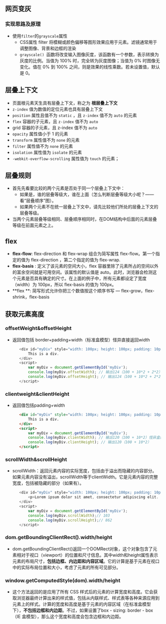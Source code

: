 ## 网页变灰

### 实现思路及原理

- 使用`filter`的`grayscale`属性
  - CSS属性 filter 将模糊或颜色偏移等图形效果应用于元素。滤镜通常用于调整图像、背景和边框的渲染
  - `grayscale() `函数将改变输入图像灰度，该函数有一个参数，表示转换为灰度的比例。当值为 100% 时，完全转为灰度图像；当值为 0% 时图像无变化。值在 0% 到 100% 之间，则是效果的线性乘数。若未设置值，默认是 0。

## 层叠上下文

- 页面根元素天生具有层叠上下文，称之为 **根层叠上下文**
- `z-index` 值为数值的定位元素也具有层叠上下文
- `position` 属性且值不为 `static` ，且 `z-index` 值不为 `auto` 的元素
- `flex` 容器的子元素，且 `z-index` 值不为 `auto`
- grid 容器的子元素，且 z-index 值不为 `auto`
- `opacity` 属性值小于 1 的元素
- `transform` 属性值不为 `none` 的元素
- `filter` 属性值不为 `none` 的元素
- `isolation` 属性值为 `isolate` 的元素
- `-webkit-overflow-scrolling` 属性值为 `touch` 的元素；

## 层叠规则

- 首先先看要比较的两个元素是否处于同一个层叠上下文中：
  - 如果是，谁的层叠等级大，谁在上面（怎么判断层叠等级大小呢？——看“层叠顺序”图）。
  - 如果两个元素不在统一层叠上下文中，请先比较他们所处的层叠上下文的层叠等级。
- 当两个元素层叠等级相同、层叠顺序相同时，在DOM结构中后面的元素层叠等级在前面元素之上。

## flex

- **flex-flow**: flex-direction 和 flex-wrap 组合为简写属性 flex-flow。第一个指定的值为 flex-direction ，第二个指定的值为 flex-wrap.
- **flex-basis** : 定义了该元素的空间大小，flex 容器里除了元素所占的空间以外的富余空间就是可用空间。该属性的默认值是 auto。此时，浏览器会检测这个元素是否具有确定的尺寸。在上面的例子中，所有元素都设定了宽度（width）为 100px，所以 flex-basis 的值为 100px。
- **flex **: 简写形式允许你把三个数值按这个顺序书写 — flex-grow，flex-shrink，flex-basis

## 获取元素高度

### offsetWeight&offsetHeight

- 返回值包括 border+padding+width（标准盒模型）怪异直接返回width

  ```javascript
     <div id="myDiv" style="width: 100px; height: 100px; padding: 10px; border: 2px solid black;">
         This is a div.
     </div>
     <script>
         var myDiv = document.getElementById('myDiv');
         console.log(myDiv.offsetWidth); // 输出124（100 + 10*2 + 2*2）开启怪异盒模型（box_sizing:border-box）输出100
         console.log(myDiv.offsetHeight); // 输出124（100 + 10*2 + 2*2）
     </script>
  ```

### clientweight&clientHeight

- 返回值包括padding+width

  ```html
     <div id="myDiv" style="width: 100px; height: 100px; padding: 10px; border: 2px solid black;">
         This is a div.
     </div>
     <script>
         var myDiv = document.getElementById('myDiv');
         console.log(myDiv.clientWidth); // 输出120（100 + 10*2）怪异盒模型输出 10*2 +（100-20-4）=96
         console.log(myDiv.clientHeight); // 输出120（100 + 10*2）
     </script>
  ```

### scrollWidth&scrollHeight

- scrollWidth：返回元素内容的实际宽度，包括由于溢出而隐藏的内容部分。如果元素内容没有溢出，scrollWidth等于clientWidth。它是元素内容的完整宽度，包括被隐藏的部分（如果有）。

  ```javascript
     <div id="myDiv" style="width: 100px; height: 100px; padding: 10px; border: 2px solid black; overflow: auto;">
         <p>Lorem ipsum dolor sit amet, consectetur adipiscing elit. Sed non risus. Suspendisse lectus tortor, dignissim sit amet, adipiscing nec, ultricies sed, dolor. Cras elementum ultrices diam. Maecenas ligula massa, varius a, semper congue, euismod non, mi.</p>
     </div>
     <script>
         var myDiv = document.getElementById('myDiv');
         console.log(myDiv.scrollWidth);// 103
         console.log(myDiv.scrollHeight);// 862
     </script>
  ```

### dom.getBoundingClientRect().width/height

- dom.getBoundingClientRect()返回一个DOMRect对象，这个对象包含了元素相对于视口（viewport）的位置和尺寸信息。其中width和height属性表示元素的布局尺寸，**包括边框、内边距和内容区域**。它的计算是基于元素在视口中的实际布局位置和大小，考虑了元素的所有可见部分。

### window.getComputedStyle(dom).width/height

- 这个方法返回的是应用了所有 CSS 样式后的元素的计算宽度和高度。它会获取浏览器最终计算出来的样式值，包括从内联样式、样式表等各种来源应用到元素上的样式。计算的宽度和高度是基于元素的内容区域（在标准盒模型下），**不包括边框和内边距**。不过，如果设置了box - sizing: border - box（IE 盒模型），那么这个宽度和高度会包含边框和内边距。
